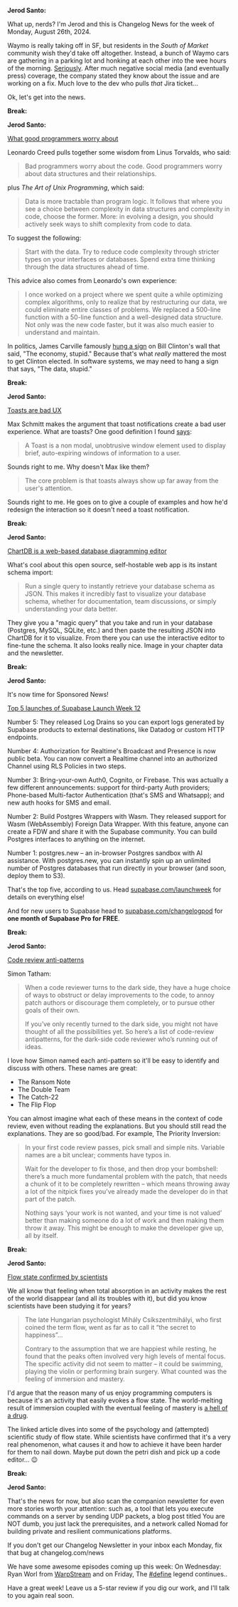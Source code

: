 **Jerod Santo:**

What up, nerds? I'm Jerod and this is Changelog News for the week of Monday, August 26th, 2024.

Waymo is really taking off in SF, but residents in the *South of Market* community wish they'd take off altogether. Instead, a bunch of Waymo cars are gathering in a parking lot and honking at each other into the wee hours of the morning. [Seriously](https://www.youtube.com/watch?v=WGwVnVr9y2Y). After much negative social media (and eventually press) coverage, the company stated they know about the issue and are working on a fix. Much love to the dev who pulls *that* Jira ticket...

Ok, let's get into the news.

**Break:**

**Jerod Santo:**

[What good programmers worry about](https://read.engineerscodex.com/p/good-programmers-worry-about-data)

Leonardo Creed pulls together some wisdom from Linus Torvalds, who said:

> Bad programmers worry about the code. Good programmers worry about data structures and their relationships.

plus _The Art of Unix Programming_, which said:

> Data is more tractable than program logic. It follows that where you see a choice between complexity in data structures and complexity in code, choose the former. More: in evolving a design, you should actively seek ways to shift complexity from code to data.

To suggest the following:

> Start with the data. Try to reduce code complexity through stricter types on your interfaces or databases. Spend extra time thinking through the data structures ahead of time.

This advice also comes from Leonardo's own experience:

> I once worked on a project where we spent quite a while optimizing complex algorithms, only to realize that by restructuring our data, we could eliminate entire classes of problems. We replaced a 500-line function with a 50-line function and a well-designed data structure. Not only was the new code faster, but it was also much easier to understand and maintain.

In politics, James Carville famously [hung a sign](https://en.wikipedia.org/wiki/It%27s_the_economy,_stupid) on Bill Clinton's wall that said, "The economy, stupid." Because that's what _really_ mattered the most to get Clinton elected. In software systems, we may need to hang a sign that says, "The data, stupid."

**Break:**

**Jerod Santo:**

[Toasts are bad UX ](https://maxschmitt.me/posts/toasts-bad-ux)

Max Schmitt makes the argument that toast notifications create a bad user experience. What are toasts? One good definition I found [says](https://ux.stackexchange.com/a/12000):

> A Toast is a non modal, unobtrusive window element used to display brief, auto-expiring windows of information to a user.

Sounds right to me. Why doesn't Max like them?

> The core problem is that toasts always show up far away from the user's attention.

Sounds right to me. He goes on to give a couple of examples and how he'd redesign the interaction so it doesn't need a toast notification.

**Break:**

**Jerod Santo:**

[ChartDB is a web-based database diagramming editor](https://github.com/chartdb/chartdb)

What's cool about this open source, self-hostable web app is its instant schema import:

> Run a single query to instantly retrieve your database schema as JSON. This makes it incredibly fast to visualize your database schema, whether for documentation, team discussions, or simply understanding your data better.

They give you a "magic query" that you take and run in your database (Postgres, MySQL, SQLite, etc.) and then paste the resulting JSON into ChartDB for it to visualize. From there you can use the interactive editor to fine-tune the schema. It also looks really nice. Image in your chapter data and the newsletter.

**Break:**

**Jerod Santo:**

It's now time for Sponsored News!

[Top 5 launches of Supabase Launch Week 12](https://supabase.com/launchweek)

Number 5: They released Log Drains so you can export logs generated by Supabase products to external destinations, like Datadog or custom HTTP endpoints.

Number 4: Authorization for Realtime's Broadcast and Presence is now public beta. You can now convert a Realtime channel into an authorized Channel using RLS Policies in two steps.

Number 3: Bring-your-own Auth0, Cognito, or Firebase. This was actually a few different announcements: support for third-party Auth providers; Phone-based Multi-factor Authentication (that's SMS and Whatsapp); and new auth hooks for SMS and email.

Number 2: Build Postgres Wrappers with Wasm. They released support for Wasm (WebAssembly) Foreign Data Wrapper. With this feature, anyone can create a FDW and share it with the Supabase community. You can build Postgres interfaces to anything on the internet.

Number 1: postgres.new – an in-browser Postgres sandbox with AI assistance. With postgres.new, you can instantly spin up an unlimited number of Postgres databases that run directly in your browser (and soon, deploy them to S3).

That's the top five, according to us. Head [supabase.com/launchweek](https://supabase.com/launchweek) for details on everything else!

And for new users to Supabase head to [supabase.com/changelogpod](https://supabase.com/changelogpod) for **one month of Supabase Pro for FREE**.


**Break:**

**Jerod Santo:**

[Code review anti-patterns](https://www.chiark.greenend.org.uk/~sgtatham/quasiblog/code-review-antipatterns/)

Simon Tatham:

> When a code reviewer turns to the dark side, they have a huge choice of ways to obstruct or delay improvements to the code, to annoy patch authors or discourage them completely, or to pursue other goals of their own.
>
> If you’ve only recently turned to the dark side, you might not have thought of all the possibilities yet. So here’s a list of code-review antipatterns, for the dark-side code reviewer who’s running out of ideas.

I love how Simon named each anti-pattern so it'll be easy to identify and discuss with others. These names are great:

- The Ransom Note
- The Double Team
- The Catch-22
- The Flip Flop

You can almost imagine what each of these means in the context of code review, even without reading the explanations. But you should still read the explanations. They are so good/bad. For example, The Priority Inversion:

> In your first code review passes, pick small and simple nits. Variable names are a bit unclear; comments have typos in.
>
> Wait for the developer to fix those, and then drop your bombshell: there’s a much more fundamental problem with the patch, that needs a chunk of it to be completely rewritten – which means throwing away a lot of the nitpick fixes you’ve already made the developer do in that part of the patch.
>
> Nothing says ‘your work is not wanted, and your time is not valued’ better than making someone do a lot of work and then making them throw it away. This might be enough to make the developer give up, all by itself.

**Break:**

**Jerod Santo:**

[Flow state confirmed by scientists](https://www.theguardian.com/science/article/2024/jul/20/flow-state-science-creativity-psychology-focus)

We all know that feeling when total absorption in an activity makes the rest of the world disappear (and all its troubles with it), but did you know scientists have been studying it for years?

> The late Hungarian psychologist Mihály Csíkszentmihályi, who first coined the term flow, went as far as to call it “the secret to happiness”...
>
> Contrary to the assumption that we are happiest while resting, he found that the peaks often involved very high levels of mental focus. The specific activity did not seem to matter – it could be swimming, playing the violin or performing brain surgery. What counted was the feeling of immersion and mastery.

I'd argue that the reason many of us enjoy programming computers is because it's an activity that easily evokes a flow state. The world-melting result of immersion coupled with the eventual feeling of mastery is [a hell of a drug](https://knowyourmeme.com/memes/cocaine-is-a-hell-of-a-drug).

The linked article dives into some of the psychology and (attempted) scientific study of flow state. While scientists have confirmed that it's a very real phenomenon, what causes it and how to achieve it have been harder for them to nail down. Maybe put down the petri dish and pick up a code editor... 😉

**Break:**

**Jerod Santo:**

That's the news for now, but also scan the companion newsletter for even more stories worth your attention: such as, a tool that lets you execute commands on a server by sending UDP packets,  a blog post titled You are NOT dumb, you just lack the prerequisites, and a network called Nomad for building private and resilient communications platforms.

If you don't get our Changelog Newsletter in your inbox each Monday, fix that bug at changelog.com/news

We have some awesome episodes coming up this week: On Wednesday: Ryan Worl from [WarpStream](https://www.warpstream.com) and on Friday, The [#define](https://changelog.com/friends/47) legend continues..

Have a great week! Leave us a 5-star review if you dig our work, and I'll talk to you again real soon.

